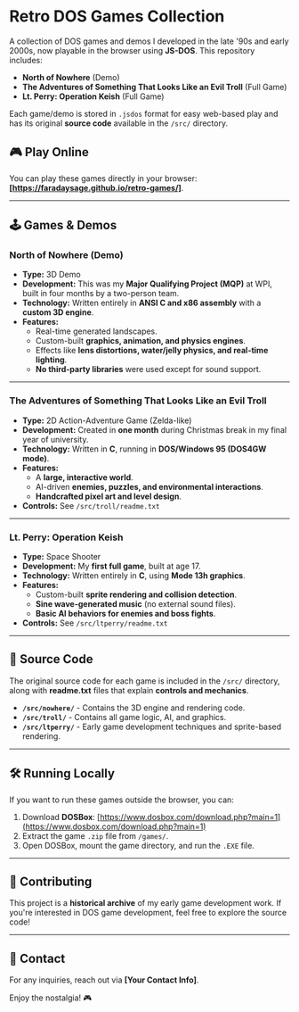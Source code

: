 # Retro DOS Games Collection

A collection of DOS games and demos I developed in the late '90s and early 2000s, now playable in the browser using **JS-DOS**. This repository includes:

- **North of Nowhere** (Demo)
- **The Adventures of Something That Looks Like an Evil Troll** (Full Game)
- **Lt. Perry: Operation Keish** (Full Game)

Each game/demo is stored in `.jsdos` format for easy web-based play and has its original **source code** available in the `/src/` directory.

## 🎮 Play Online
You can play these games directly in your browser: **[https://faradaysage.github.io/retro-games/]**.

---

## 🕹 Games & Demos

### **North of Nowhere (Demo)**
- **Type:** 3D Demo
- **Development:** This was my **Major Qualifying Project (MQP)** at WPI, built in four months by a two-person team.
- **Technology:** Written entirely in **ANSI C and x86 assembly** with a **custom 3D engine**.
- **Features:**
  - Real-time generated landscapes.
  - Custom-built **graphics, animation, and physics engines**.
  - Effects like **lens distortions, water/jelly physics, and real-time lighting**.
  - **No third-party libraries** were used except for sound support.

---

### **The Adventures of Something That Looks Like an Evil Troll**
- **Type:** 2D Action-Adventure Game (Zelda-like)
- **Development:** Created in **one month** during Christmas break in my final year of university.
- **Technology:** Written in **C**, running in **DOS/Windows 95 (DOS4GW mode)**.
- **Features:**
  - A **large, interactive world**.
  - AI-driven **enemies, puzzles, and environmental interactions**.
  - **Handcrafted pixel art and level design**.
- **Controls:** See `/src/troll/readme.txt`

---

### **Lt. Perry: Operation Keish**
- **Type:** Space Shooter
- **Development:** My **first full game**, built at age 17.
- **Technology:** Written entirely in **C**, using **Mode 13h graphics**.
- **Features:**
  - Custom-built **sprite rendering and collision detection**.
  - **Sine wave-generated music** (no external sound files).
  - **Basic AI behaviors for enemies and boss fights**.
- **Controls:** See `/src/ltperry/readme.txt`

---

## 📜 Source Code
The original source code for each game is included in the `/src/` directory, along with **readme.txt** files that explain **controls and mechanics**.

- **`/src/nowhere/`** - Contains the 3D engine and rendering code.
- **`/src/troll/`** - Contains all game logic, AI, and graphics.
- **`/src/ltperry/`** - Early game development techniques and sprite-based rendering.

---

## 🛠 Running Locally
If you want to run these games outside the browser, you can:
1. Download **DOSBox**: [https://www.dosbox.com/download.php?main=1](https://www.dosbox.com/download.php?main=1)
2. Extract the game `.zip` file from `/games/`.
3. Open DOSBox, mount the game directory, and run the `.EXE` file.

---

## 📢 Contributing
This project is a **historical archive** of my early game development work. If you're interested in DOS game development, feel free to explore the source code!

---

## 📧 Contact
For any inquiries, reach out via **[Your Contact Info]**.

Enjoy the nostalgia! 🎮

